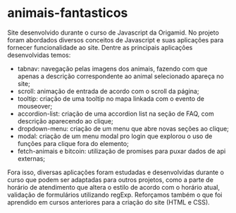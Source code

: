 # animais-fantasticos
Site desenvolvido durante o curso de Javascript da Origamid.
No projeto foram abordados diversos conceitos de Javascript e suas aplicações para fornecer funcionalidade ao site.
Dentre as principais aplicações desenvolvidas temos:

- tabnav: navegação pelas imagens dos animais, fazendo com que apenas a descrição correspondente ao animal selecionado apareça no site;
- scroll: animação de entrada de acordo com o scroll da página;
- tooltip: criação de uma tooltip no mapa linkada com o evento de mouseover;
- accordion-list: criação de uma accordion list na seção de FAQ, com descrição aparecendo ao clique;
- dropdown-menu: criação de um menu que abre novas seções ao clique;
- modal: criação de um menu modal pro login que explorou o uso de funções para clique fora do elemento;
- fetch-animais e bitcoin: utilização de promises para puxar dados de api externas;

Fora isso, diversas aplicações foram estudadas e desenvolvidas durante o curso que podem ser adaptadas para outros projetos, como a parte de horário de atendimento que altera o estilo de acordo com o horário atual, validação de formulários utilizando regExp.
Reforçamos também o que foi aprendido em cursos anteriores para a criação do site (HTML e CSS).
